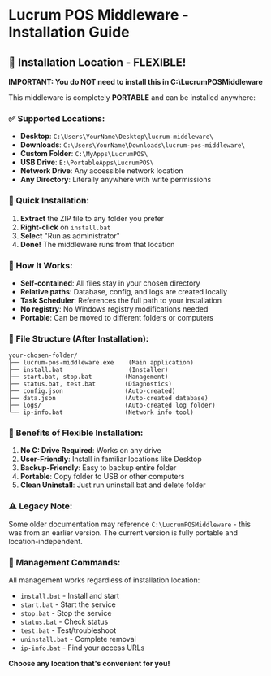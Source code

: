 # Lucrum POS Middleware - Installation Guide

## 📁 Installation Location - FLEXIBLE!

**IMPORTANT: You do NOT need to install this in C:\LucrumPOSMiddleware**

This middleware is completely **PORTABLE** and can be installed anywhere:

### ✅ Supported Locations:
- **Desktop**: `C:\Users\YourName\Desktop\lucrum-middleware\`
- **Downloads**: `C:\Users\YourName\Downloads\lucrum-pos-middleware\`
- **Custom Folder**: `C:\MyApps\LucrumPOS\`
- **USB Drive**: `E:\PortableApps\LucrumPOS\`
- **Network Drive**: Any accessible network location
- **Any Directory**: Literally anywhere with write permissions

### 🚀 Quick Installation:

1. **Extract** the ZIP file to any folder you prefer
2. **Right-click** on `install.bat`
3. **Select** "Run as administrator"
4. **Done!** The middleware runs from that location

### 🔧 How It Works:

- **Self-contained**: All files stay in your chosen directory
- **Relative paths**: Database, config, and logs are created locally
- **Task Scheduler**: References the full path to your installation
- **No registry**: No Windows registry modifications needed
- **Portable**: Can be moved to different folders or computers

### 📂 File Structure (After Installation):
```
your-chosen-folder/
├── lucrum-pos-middleware.exe    (Main application)
├── install.bat                  (Installer)
├── start.bat, stop.bat         (Management)
├── status.bat, test.bat        (Diagnostics)
├── config.json                 (Auto-created)
├── data.json                   (Auto-created database)
├── logs/                       (Auto-created log folder)
└── ip-info.bat                 (Network info tool)
```

### 🎯 Benefits of Flexible Installation:

1. **No C: Drive Required**: Works on any drive
2. **User-Friendly**: Install in familiar locations like Desktop
3. **Backup-Friendly**: Easy to backup entire folder
4. **Portable**: Copy folder to USB or other computers
5. **Clean Uninstall**: Just run uninstall.bat and delete folder

### ⚠ Legacy Note:

Some older documentation may reference `C:\LucrumPOSMiddleware` - this was from an earlier version. The current version is fully portable and location-independent.

### 🔧 Management Commands:

All management works regardless of installation location:
- `install.bat` - Install and start
- `start.bat` - Start the service
- `stop.bat` - Stop the service  
- `status.bat` - Check status
- `test.bat` - Test/troubleshoot
- `uninstall.bat` - Complete removal
- `ip-info.bat` - Find your access URLs

**Choose any location that's convenient for you!**